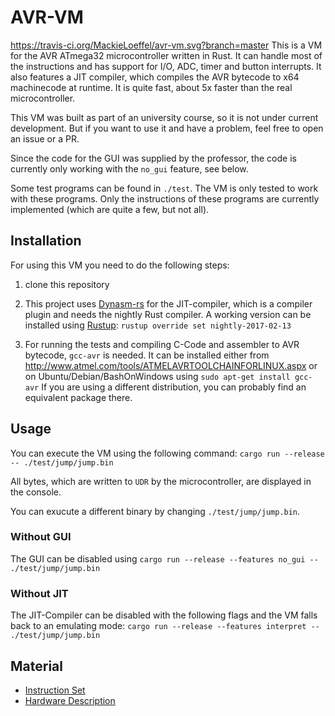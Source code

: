 # AVR-VM

[<https://travis-ci.org/MackieLoeffel/avr-vm.svg?branch=master>](https://travis-ci.org/MackieLoeffel/avr-vm)
This is a VM for the AVR ATmega32 microcontroller written in Rust.
It can handle most of the instructions and has support for I/O, ADC,
timer and button interrupts. It also features a JIT compiler, which
compiles the AVR bytecode to x64 machinecode at runtime. It is quite
fast, about 5x faster than the real microcontroller.

This VM was built as part of an university course, so it is not under current
development. But if you want to use it and have a problem, feel free
to open an issue or a PR.

Since the code for the GUI was supplied by the professor, the code
is currently only working with the `no_gui` feature, see below.

Some test programs can be found in `./test`. The VM is only tested to
work with these programs. Only the instructions of these programs
are currently implemented (which are quite a few, but not all).

## Installation

For using this VM you need to do the following steps:

1.  clone this repository

2.  This project uses [Dynasm-rs](https://github.com/CensoredUsername/dynasm-rs) for the JIT-compiler, which is a
    compiler plugin and needs the nightly Rust compiler. A working
    version can be installed using [Rustup](https://rustup.rs/):
    `rustup override set nightly-2017-02-13`

3.  For running the tests and compiling C-Code and assembler to AVR
    bytecode, `gcc-avr` is needed. It can be installed either from
    <http://www.atmel.com/tools/ATMELAVRTOOLCHAINFORLINUX.aspx>
    or on Ubuntu/Debian/BashOnWindows using
    `sudo apt-get install gcc-avr`
    If you are using a different distribution, you can probably find
    an equivalent package there.

## Usage

You can execute the VM using the following command:
`cargo run --release -- ./test/jump/jump.bin`

All bytes, which are written to `UDR` by the microcontroller, are
displayed in the console.

You can exucute a different binary by changing `./test/jump/jump.bin`.

### Without GUI

The GUI can be disabled using
`cargo run --release --features no_gui -- ./test/jump/jump.bin`

### Without JIT

The JIT-Compiler can be disabled with the following flags and the
VM falls back to an emulating mode:
`cargo run --release --features interpret -- ./test/jump/jump.bin`

## Material

-   [Instruction Set](http://www.atmel.com/images/Atmel-0856-AVR-Instruction-Set-Manual.pdf)
-   [Hardware Description](http://www.atmel.com/images/doc2503.pdf)
